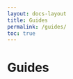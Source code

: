 ```yaml
---
layout: docs-layout
title: Guides
permalink: /guides/
toc: true
---
```


<!--
Data for the guides is in _data/guide_list.yml
-->

# Guides

<!-- {% for item in site.data.guide_list.docs %}
  {%- assign guide_page = site.pages | where: "path", item | first -%}
  {{ guide_page.content }}
{% endfor %} -->